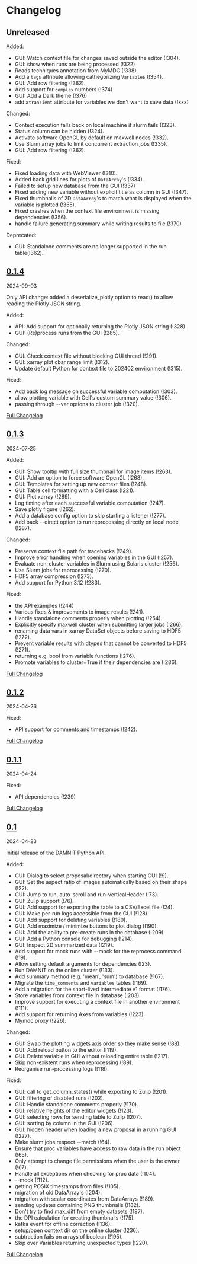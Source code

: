 # Changelog

## Unreleased

Added:

- GUI: Watch context file for changes saved outside the editor (!304).
- GUI: show when runs are being processed (!322)
- Reads techniques annotation from MyMDC (!338).
- Add a `tags` attribute allowing cathegorizing `Variable`s (!354).
- GUI: Add row filtering (!362).
- Add support for `complex` numbers (!374)
- GUI: Add a Dark theme (!376)
- add a`transient` attribute for variables we don't want to save data (!xxx)

Changed:

- Context execution falls back on local machine if slurm fails (!323).
- Status column can be hidden (!324).
- Activate software OpenGL by default on maxwell nodes (!332).
- Use Slurm array jobs to limit concurrent extraction jobs (!335).
- GUI: Add row filtering (!362).

Fixed:

- Fixed loading data with WebViewer (!310).
- Added back grid lines for plots of `DataArray`'s (!334).
- Failed to setup new database from the GUI (!337)
- Fixed adding new variable without explicit title as column in GUI (!347).
- Fixed thumbnails of 2D `DataArray`'s to match what is displayed when the
  variable is plotted (!355).
- Fixed crashes when the context file environment is missing dependencies (!356).
- handle failure generating summary while writing results to file (!370)

Deprecated:
- GUI: Standalone comments are no longer supported in the run table(!362).

## [0.1.4]

2024-09-03

Only API change: added a deserialize_plotly option to read() to allow reading the Plotly JSON string.

Added:

- API: Add support for optionally returning the Plotly JSON string (!328).
- GUI: (Re)process runs from the GUI (!285).

Changed:

- GUI: Check context file without blocking GUI thread (!291).
- GUI: xarray plot cbar range limit (!312).
- Update default Python for context file to 202402 environment (!315).

Fixed:

- Add back log message on successful variable computation (!303).
- allow plotting variable with Cell's custom summary value (!306).
- passing through --var options to cluster job (!320).

[Full Changelog](https://github.com/European-XFEL/DAMNIT/compare/0.1.3...0.1.4)

## [0.1.3]

2024-07-25

Added:

- GUI: Show tooltip with full size thumbnail for image items (!263).
- GUI: Add an option to force software OpenGL (!268).
- GUI: Templates for setting up new context files (!248).
- GUI: Table cell formatting with a Cell class (!221).
- GUI: Plot xarray (!289).
- Log timing after each successful variable computation (!247).
- Save plotly figure (!262).
- Add a database config option to skip starting a listener (!277).
- Add back --direct option to run reprocessing directly on local node (!287).

Changed:

- Preserve context file path for tracebacks (!249).
- Improve error handling when opening variables in the GUI (!257).
- Evaluate non-cluster variables in Slurm using Solaris cluster (!256).
- Use Slurm jobs for reprocessing (!270).
- HDF5 array compression (!273).
- Add support for Python 3.12 (!283).

Fixed:

- the API examples (!244)
- Various fixes & improvements to image results (!241).
- Handle standalone comments properly when plotting (!254).
- Explicitly specify maxwell cluster when submitting larger jobs (!266).
- renaming data vars in xarray DataSet objects before saving to HDF5 (!272).
- Prevent variable results with dtypes that cannot be converted to HDF5 (!271).
- returning e.g. bool from variable functions (!276).
- Promote variables to cluster=True if their dependencies are (!286).

[Full Changelog](https://github.com/European-XFEL/DAMNIT/compare/0.1.2...0.1.3)

## [0.1.2]

2024-04-26

Fixed:

- API support for comments and timestamps (!242).

[Full Changelog](https://github.com/European-XFEL/DAMNIT/compare/0.1.1...0.1.2)

## [0.1.1]

2024-04-24

Fixed:

- API dependencies (!239)

[Full Changelog](https://github.com/European-XFEL/DAMNIT/compare/0.1...0.1.1)

## [0.1]

2024-04-23

Initial release of the DAMNIT Python API.

Added:

- GUI: Dialog to select proposal/directory when starting GUI (!9).
- GUI: Set the aspect ratio of images automatically based on their shape (!22).
- GUI: Jump to run, auto-scroll and run-verticalHeader (!73).
- GUI: Zulip support (!76).
- GUI: Add support for exporting the table to a CSV/Excel file (!24).
- GUI: Make per-run logs accessible from the GUI (!128).
- GUI: Add support for deleting variables (!180).
- GUI: Add maximize / minimize buttons to plot dialog (!190).
- GUI: Add the ability to pre-create runs in the database (!209).
- GUI: Add a Python console for debugging (!214).
- GUI: Inspect 2D summarized data (!219).
- Add support for mock runs with --mock for the reprocess command (!19).
- Allow setting default arguments for dependencies (!23).
- Run DAMNIT on the online cluster (!133).
- Add summary method (e.g. 'mean', 'sum') to database (!167).
- Migrate the `time_comments` and `variables` tables (!169).
- Add a migration for the short-lived intermediate v1 format (!176).
- Store variables from context file in database (!203).
- Improve support for executing a context file in another environment (!111).
- Add support for returning Axes from variables (!223).
- Mymdc proxy (!226).

Changed:

- GUI: Swap the plotting widgets axis order so they make sense (!88).
- GUI: Add reload button to the editor (!119).
- GUI: Delete variable in GUI without reloading entire table (!217).
- Skip non-existent runs when reprocessing (!89).
- Reorganise run-processing logs (!118).

Fixed:

- GUI: call to get_column_states() while exporting to Zulip (!201).
- GUI: filtering of disabled runs (!202).
- GUI: Handle standalone comments properly (!170).
- GUI: relative heights of the editor widgets (!123).
- GUI: selecting rows for sending table to Zulip (!207).
- GUI: sorting by column in the GUI (!206).
- GUI: hidden header when loading a new proposal in a running GUI (!227).
- Make slurm jobs respect --match (!64).
- Ensure that proc variables have access to raw data in the run object (!65).
- Only attempt to change file permissions when the user is the owner (!67).
- Handle all exceptions when checking for proc data (!104).
- --mock (!112).
- getting POSIX timestamps from files (!105).
- migration of old DataArray's (!204).
- migration with scalar coordinates from DataArrays (!189).
- sending updates containing PNG thumbnails (!182).
- Don't try to find max_diff from empty datasets (!187).
- the DPI calculation for creating thumbnails (!175).
- kafka event for offline correction (!136).
- setup/open context dir on the online cluster (!236).
- subtraction fails on arrays of boolean (!195).
- Skip over Variables returning unexpected types (!220).

[Full Changelog](https://github.com/European-XFEL/DAMNIT/commits/0.1)


[0.1.4]: https://github.com/European-XFEL/DAMNIT/releases/tag/0.1.4
[0.1.3]: https://github.com/European-XFEL/DAMNIT/releases/tag/0.1.3
[0.1.2]: https://github.com/European-XFEL/DAMNIT/releases/tag/0.1.2
[0.1.1]: https://github.com/European-XFEL/DAMNIT/releases/tag/0.1.1
[0.1]: https://github.com/European-XFEL/DAMNIT/releases/tag/0.1
